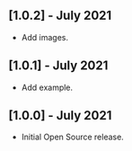 ## [1.0.2] - July 2021

* Add images.

## [1.0.1] - July 2021

* Add example.

## [1.0.0] - July 2021

* Initial Open Source release.
